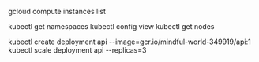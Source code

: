 gcloud compute instances list

kubectl get namespaces
kubectl config view
kubectl get nodes

kubectl create deployment api --image=gcr.io/mindful-world-349919/api:1
kubectl scale deployment api --replicas=3